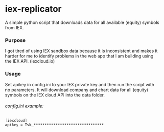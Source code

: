 # iex-replicator
A simple python script that downloads data for all available (equity) symbols from IEX.
### Purpose
I got tired of using IEX sandbox data because it is inconsistent and makes it harder for me to identify problems in the web app that I am building using the IEX API. (iexcloud.io)
### Usage
Set apikey in config.ini to your IEX private key and then run the script with no parameters.
It will download company and chart data for all (equity) symbols on the IEX cloud API into the data folder.

###### config.ini example:
```
[iexcloud]  
apikey = Tsk_********************************
```
